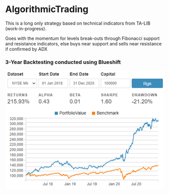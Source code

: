 # AlgorithmicTrading

This is a long only strategy based on technical indicators from TA-LIB (work-in-progress).  
  
Goes with the momentum for levels break-outs through Fibonacci support and resistance indicators, else buys near support and sells near resistance if confirmed by ADX

### 3-Year Backtesting conducted using Blueshift  
![alt text](https://github.com/DarrenNL/AlgorithmicTrading/blob/main/3%20Year%20Backtest%20(2018-2020).png?raw=true)
